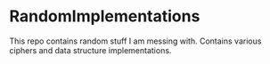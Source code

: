 # RandomImplementations
This repo contains random stuff I am messing with. Contains various ciphers and data structure implementations. 
